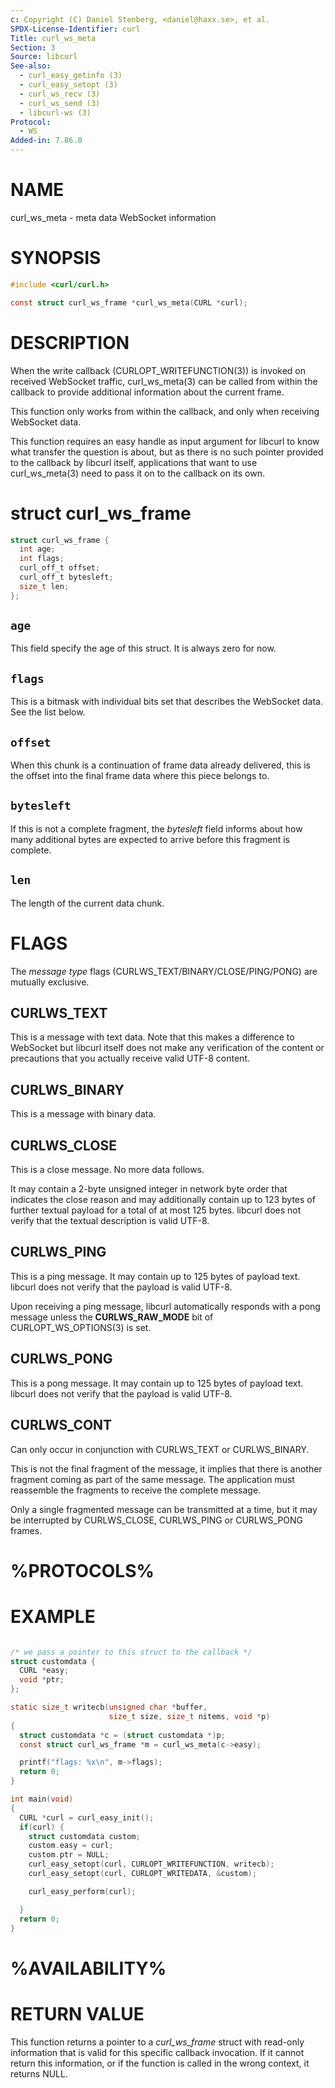 ```yaml
---
c: Copyright (C) Daniel Stenberg, <daniel@haxx.se>, et al.
SPDX-License-Identifier: curl
Title: curl_ws_meta
Section: 3
Source: libcurl
See-also:
  - curl_easy_getinfo (3)
  - curl_easy_setopt (3)
  - curl_ws_recv (3)
  - curl_ws_send (3)
  - libcurl-ws (3)
Protocol:
  - WS
Added-in: 7.86.0
---
```


# NAME

curl_ws_meta - meta data WebSocket information

# SYNOPSIS

~~~c
#include <curl/curl.h>

const struct curl_ws_frame *curl_ws_meta(CURL *curl);
~~~

# DESCRIPTION

When the write callback (CURLOPT_WRITEFUNCTION(3)) is invoked on
received WebSocket traffic, curl_ws_meta(3) can be called from within
the callback to provide additional information about the current frame.

This function only works from within the callback, and only when receiving
WebSocket data.

This function requires an easy handle as input argument for libcurl to know
what transfer the question is about, but as there is no such pointer provided
to the callback by libcurl itself, applications that want to use
curl_ws_meta(3) need to pass it on to the callback on its own.

# struct curl_ws_frame

~~~c
struct curl_ws_frame {
  int age;
  int flags;
  curl_off_t offset;
  curl_off_t bytesleft;
  size_t len;
};
~~~

## `age`

This field specify the age of this struct. It is always zero for now.

## `flags`

This is a bitmask with individual bits set that describes the WebSocket data.
See the list below.

## `offset`

When this chunk is a continuation of frame data already delivered, this is
the offset into the final frame data where this piece belongs to.

## `bytesleft`

If this is not a complete fragment, the *bytesleft* field informs about how
many additional bytes are expected to arrive before this fragment is complete.

## `len`

The length of the current data chunk.

# FLAGS

The *message type* flags (CURLWS_TEXT/BINARY/CLOSE/PING/PONG) are mutually
exclusive.

## CURLWS_TEXT

This is a message with text data. Note that this makes a difference to WebSocket
but libcurl itself does not make any verification of the content or
precautions that you actually receive valid UTF-8 content.

## CURLWS_BINARY

This is a message with binary data.

## CURLWS_CLOSE

This is a close message. No more data follows.

It may contain a 2-byte unsigned integer in network byte order that indicates
the close reason and may additionally contain up to 123 bytes of further
textual payload for a total of at most 125 bytes. libcurl does not verify that
the textual description is valid UTF-8.

## CURLWS_PING

This is a ping message. It may contain up to 125 bytes of payload text.
libcurl does not verify that the payload is valid UTF-8.

Upon receiving a ping message, libcurl automatically responds with a pong
message unless the **CURLWS_RAW_MODE** bit of CURLOPT_WS_OPTIONS(3) is set.

## CURLWS_PONG

This is a pong message. It may contain up to 125 bytes of payload text.
libcurl does not verify that the payload is valid UTF-8.

## CURLWS_CONT

Can only occur in conjunction with CURLWS_TEXT or CURLWS_BINARY.

This is not the final fragment of the message, it implies that there is
another fragment coming as part of the same message. The application must
reassemble the fragments to receive the complete message.

Only a single fragmented message can be transmitted at a time, but it may
be interrupted by CURLWS_CLOSE, CURLWS_PING or CURLWS_PONG frames.

# %PROTOCOLS%

# EXAMPLE

~~~c

/* we pass a pointer to this struct to the callback */
struct customdata {
  CURL *easy;
  void *ptr;
};

static size_t writecb(unsigned char *buffer,
                      size_t size, size_t nitems, void *p)
{
  struct customdata *c = (struct customdata *)p;
  const struct curl_ws_frame *m = curl_ws_meta(c->easy);

  printf("flags: %x\n", m->flags);
  return 0;
}

int main(void)
{
  CURL *curl = curl_easy_init();
  if(curl) {
    struct customdata custom;
    custom.easy = curl;
    custom.ptr = NULL;
    curl_easy_setopt(curl, CURLOPT_WRITEFUNCTION, writecb);
    curl_easy_setopt(curl, CURLOPT_WRITEDATA, &custom);

    curl_easy_perform(curl);

  }
  return 0;
}
~~~

# %AVAILABILITY%

# RETURN VALUE

This function returns a pointer to a *curl_ws_frame* struct with read-only
information that is valid for this specific callback invocation. If it cannot
return this information, or if the function is called in the wrong context, it
returns NULL.
